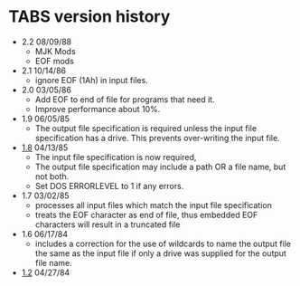 # TABS version history

- 2.2 08/09/88
  - MJK Mods
  - EOF mods
- 2.1 10/14/86
  - ignore EOF (1Ah) in input files.
- 2.0 03/05/86
  - Add EOF to end of file for programs that need it.
  - Improve performance about 10%.
- 1.9 06/05/85
  - The output file specification is required unless the input file specification has a drive. This prevents over-writing the input file.
- [1.8](1.82) 04/13/85
  - The input file specification is now required,
  - The output file specification may include a path OR a file name, but not both.
  - Set DOS ERRORLEVEL to 1 if any errors.
- 1.7 03/02/85
  - processes all input files which match the input file specification
  - treats the EOF character as end of file, thus embedded EOF characters will result in a truncated file
- 1.6 06/17/84
  - includes a correction for the use of wildcards to name the output file the same as the input file if only a drive was supplied for the output file name.
- [1.2](1.2) 04/27/84
